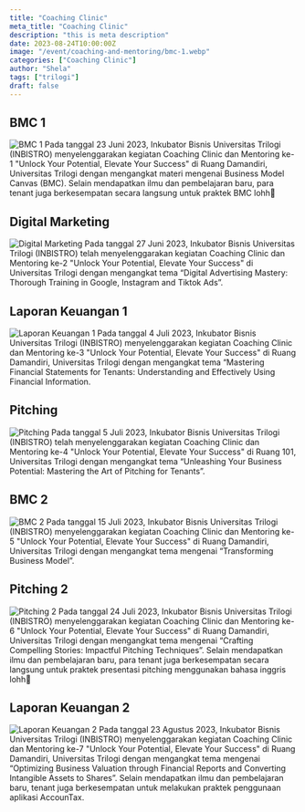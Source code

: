 ```yaml
---
title: "Coaching Clinic"
meta_title: "Coaching Clinic"
description: "this is meta description"
date: 2023-08-24T10:00:00Z
image: "/event/coaching-and-mentoring/bmc-1.webp"
categories: ["Coaching Clinic"]
author: "Shela"
tags: ["trilogi"]
draft: false
---
```


## BMC 1
![BMC 1](/event/coaching-and-mentoring/bmc-1.webp)
Pada tanggal 23 Juni 2023, Inkubator Bisnis Universitas Trilogi (INBISTRO) menyelenggarakan kegiatan Coaching Clinic dan Mentoring ke-1 "Unlock Your Potential, Elevate Your Success" di Ruang Damandiri, Universitas Trilogi dengan mengangkat materi mengenai Business Model Canvas (BMC). Selain mendapatkan ilmu dan pembelajaran baru, para tenant juga berkesempatan secara langsung untuk praktek BMC lohh🤩

## Digital Marketing
![Digital Marketing](/event/coaching-and-mentoring/digital-marketing.webp)
Pada tanggal 27 Juni 2023, Inkubator Bisnis Universitas Trilogi (INBISTRO) telah menyelenggarakan kegiatan Coaching Clinic dan Mentoring ke-2 "Unlock Your Potential, Elevate Your Success" di Universitas Trilogi dengan mengangkat tema “Digital Advertising Mastery: Thorough Training in Google, Instagram and Tiktok Ads”.

## Laporan Keuangan 1
![Laporan Keuangan 1](/event/coaching-and-mentoring/lk-1.webp)
Pada tanggal 4 Juli 2023, Inkubator Bisnis Universitas Trilogi (INBISTRO) menyelenggarakan kegiatan Coaching Clinic dan Mentoring ke-3 "Unlock Your Potential, Elevate Your Success" di Ruang Damandiri, Universitas Trilogi dengan mengangkat tema “Mastering Financial Statements for Tenants: Understanding and Effectively Using Financial Information.

## Pitching
![Pitching](/event/coaching-and-mentoring/pitching-1.webp)
Pada tanggal 5 Juli 2023, Inkubator Bisnis Universitas Trilogi (INBISTRO) telah menyelenggarakan kegiatan Coaching Clinic dan Mentoring ke-4 "Unlock Your Potential, Elevate Your Success" di Ruang 101, Universitas Trilogi dengan mengangkat tema “Unleashing Your Business Potential: Mastering the Art of Pitching for Tenants”.

## BMC 2
![BMC 2](/event/coaching-and-mentoring/bmc-2.webp)
Pada tanggal 15 Juli 2023, Inkubator Bisnis Universitas Trilogi (INBISTRO) menyelenggarakan kegiatan Coaching Clinic dan Mentoring ke-5 "Unlock Your Potential, Elevate Your Success" di Ruang Damandiri, Universitas Trilogi dengan mengangkat tema mengenai “Transforming Business Model”.

## Pitching 2
![Pitching 2](/event/coaching-and-mentoring/pitching-2.webp)
Pada tanggal 24 Juli 2023, Inkubator Bisnis Universitas Trilogi (INBISTRO) menyelenggarakan kegiatan Coaching Clinic dan Mentoring ke-6 "Unlock Your Potential, Elevate Your Success" di Ruang Damandiri, Universitas Trilogi dengan mengangkat tema mengenai “Crafting Compelling Stories: Impactful Pitching Techniques”. Selain mendapatkan ilmu dan pembelajaran baru, para tenant juga berkesempatan secara langsung untuk praktek presentasi pitching menggunakan bahasa inggris lohh🤩

## Laporan Keuangan 2
![Laporan Keuangan 2](/event/coaching-and-mentoring/lk-2.webp)
Pada tanggal 23 Agustus 2023, Inkubator Bisnis Universitas Trilogi (INBISTRO) menyelenggarakan kegiatan Coaching Clinic dan Mentoring ke-7 "Unlock Your Potential, Elevate Your Success" di Ruang Damandiri, Universitas Trilogi dengan mengangkat tema mengenai “Optimizing Business Valuation through Financial Reports and Converting Intangible Assets to Shares”. Selain mendapatkan ilmu dan pembelajaran baru, tenant juga berkesempatan untuk melakukan praktek penggunaan aplikasi AccounTax.
